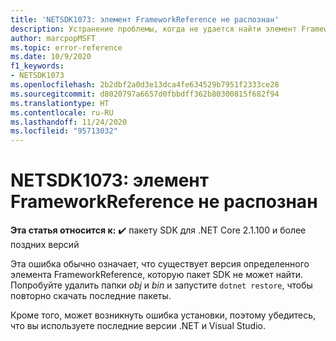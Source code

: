 ```yaml
---
title: 'NETSDK1073: элемент FrameworkReference не распознан'
description: Устранение проблемы, когда не удается найти элемент FrameworkReference.
author: marcpopMSFT
ms.topic: error-reference
ms.date: 10/9/2020
f1_keywords:
- NETSDK1073
ms.openlocfilehash: 2b2dbf2a0d3e13dca4fe634529b7951f2333ce28
ms.sourcegitcommit: d8020797a6657d0fbbdff362b80300815f682f94
ms.translationtype: HT
ms.contentlocale: ru-RU
ms.lasthandoff: 11/24/2020
ms.locfileid: "95713032"
---
```

# <a name="netsdk1073-the-frameworkreference-was-not-recognized"></a>NETSDK1073: элемент FrameworkReference не распознан

**Эта статья относится к:** ✔️ пакету SDK для .NET Core 2.1.100 и более поздних версий

Эта ошибка обычно означает, что существует версия определенного элемента FrameworkReference, которую пакет SDK не может найти. Попробуйте удалить папки *obj* и *bin* и запустите `dotnet restore`, чтобы повторно скачать последние пакеты.

Кроме того, может возникнуть ошибка установки, поэтому убедитесь, что вы используете последние версии .NET и Visual Studio.
